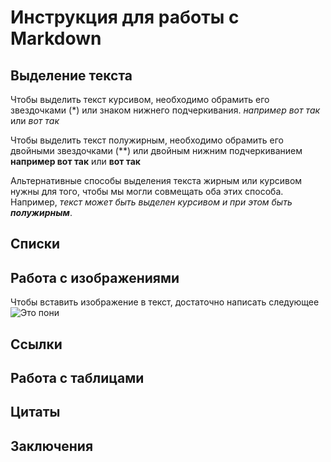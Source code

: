 # Инструкция для работы с Markdown

## Выделение текста
Чтобы выделить текст курсивом, необходимо обрамить его звездочками (*) или знаком нижнего подчеркивания. *например вот так* или _вот так_

Чтобы выделить текст полужирным, необходимо обрамить его двойными звездочками (**) или двойным нижним подчеркиванием **например вот так** или __вот так__

Альтернативные способы выделения текста жирным или курсивом нужны для того, чтобы мы могли совмещать оба этих способа. Например, _текст может быть выделен курсивом и при этом быть **полужирным**_.

## Списки

## Работа с изображениями

Чтобы вставить изображение в текст, достаточно написать следующее ![Это пони](%D0%BF%D0%BE%D0%BD%D0%B8.jpg)

## Ссылки

## Работа с таблицами

## Цитаты

## Заключения
